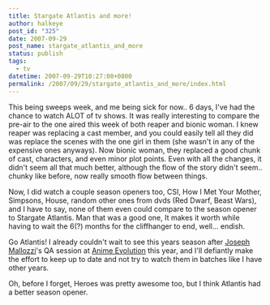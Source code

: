 ```yaml
---
title: Stargate Atlantis and more!
author: halkeye
post_id: "325"
date: 2007-09-29
post_name: stargate_atlantis_and_more
status: publish
tags:
  - tv
datetime: 2007-09-29T10:27:00+0800
permalink: /2007/09/29/stargate_atlantis_and_more/index.html
---
```


This being sweeps week, and me being sick for now.. 6 days, I've had the chance to watch ALOT of tv shows. It was really interesting to compare the pre-air to the one aired this week of both reaper and bionic woman. I knew reaper was replacing a cast member, and you could easily tell all they did was replace the scenes with the one girl in them (she wasn't in any of the expensive ones anyways). Now bionic woman, they replaced a good chunk of cast, characters, and even minor plot points. Even with all the changes, it didn't seem all that much better, although the flow of the story didn't seem.. chunky like before, now really smooth flow between things.

Now, I did watch a couple season openers too, CSI, How I Met Your Mother, Simpsons, House, random other ones from dvds (Red Dwarf, Beast Wars), and I have to say, none of them even could compare to the season opener to Stargate Atlantis. Man that was a good one, It makes it worth while having to wait the 6(?) months for the cliffhanger to end, well... endish.

Go Atlantis! I already couldn't wait to see this years season after [Joseph Mallozzi](https://web.archive.org/web/20070704141014/http://josephmallozzi.blogspot.com/)'s QA session at [Anime Evolution](https://web.archive.org/web/20070929033920/http://www.animeevolution.com:80/) this year, and I'll defiantly make the effort to keep up to date and not try to watch them in batches like I have other years.


Oh, before I forget, Heroes was pretty awesome too, but I think Atlantis had a better season opener.
